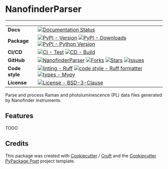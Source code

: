 # NanofinderParser

----

| | |
| --- | --- |
| **Docs** | [![Documentation Status](<https://readthedocs.org/projects/nanofinderparser/badge/?version=latest> 'Documentation Status')](<https://nanofinderparser.readthedocs.io/en/latest/>) |
| **Package** | [![PyPI - Version](<https://img.shields.io/pypi/v/nanofinderparser.svg?logo=pypi&label=PyPI&logoColor=gold>)](<https://pypi.python.org/pypi/nanofinderparser>) [![PyPI - Downloads](<https://img.shields.io/pypi/dm/nanofinderparser.svg?color=blue&label=Downloads&logo=pypi&logoColor=gold>)](<https://pypi.python.org/pypi/nanofinderparser>) [![PyPI - Python Version](<https://img.shields.io/pypi/pyversions/nanofinderparser.svg?logo=python&label=Python&logoColor=gold>)](<https://pypi.python.org/pypi/nanofinderparser>) |
| **CI/CD** | [![CI - Test](<https://github.com/psolsfer/nanofinderparser/actions/workflows/test-push-pr.yml/badge.svg>)](<https://github.com/psolsfer/nanofinderparser/actions/workflows/test-push-pr.yml>) [![CD - Build](<https://github.com/psolsfer/nanofinderparser/actions/workflows/python-publish.yml/badge.svg>)](<https://github.com/psolsfer/nanofinderparser/actions/workflows/python-publish.yml>) |
| **GitHub** |  [![NanofinderParser](https://img.shields.io/badge/GitHub-nanofinderparser-blue.svg)](<https://github.com/psolsfer/nanofinderparser>) [![Forks](https://img.shields.io/github/forks/psolsfer/nanofinderparser.svg)](<https://github.com/psolsfer/nanofinderparser>) [![Stars](https://img.shields.io/github/stars/psolsfer/nanofinderparser.svg)](<https://github.com/psolsfer/nanofinderparser>) [![Issues](https://img.shields.io/github/issues/psolsfer/nanofinderparser.svg)](<https://github.com/psolsfer/nanofinderparser>) |
| **Code style** | [![linting - Ruff](https://img.shields.io/endpoint?url=https://raw.githubusercontent.com/charliermarsh/ruff/main/assets/badge/v2.json)](https://github.com/astral-sh/ruff) [![code style - Ruff formatter](https://img.shields.io/badge/Ruff%20Formatter-checked-blue.svg)](https://github.com/astral-sh/ruff) [![types - Mypy](https://www.mypy-lang.org/static/mypy_badge.svg)](https://mypy-lang.org/) |
| **License** | [![License - BSD-3-Clause](<https://img.shields.io/pypi/l/nanofinderparser.svg>)](<https://spdx.org/licenses/BSD-3-Clause.html>) |

Parse and process Raman and photoluminescence (PL) data files generated by Nanofinder instruments.

## Features

TODO

## Credits

This package was created with [Cookiecutter] / [Cruft] and the [Cookiecutter PyPackage Poet] project template.

[Cookiecutter]: https://github.com/audreyr/cookiecutter
[Cruft]: https://github.com/cruft/cruft
[Cookiecutter PyPackage Poet]: https://github.com/psolsfer/cookiecutter-pypackage-poet
